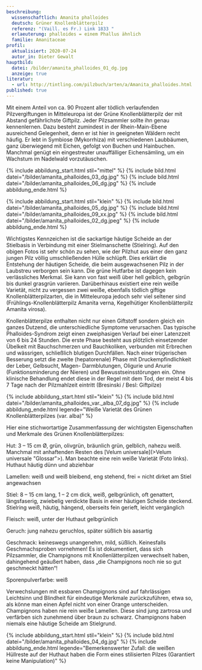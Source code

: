 ```yaml
---
beschreibung:
  wissenschaftlich: Amanita phalloides
  deutsch: Grüner Knollenblätterpilz
  referenz: "(Vaill. es Fr.) Link 1833 "
  erlaeuterung: phalloides = einem Phallus ähnlich
  familie: Amanitaceae
profil:
  aktualisiert: 2020-07-24
  autor_in: Dieter Gewalt
hauptbild:
  datei: /bilder/amanita_phalloides_01_dg.jpg
  anzeige: true
literatur:
  - url: http://tintling.com/pilzbuch/arten/a/Amanita_phalloides.html
published: true
---
```


Mit einem Anteil von ca. 90 Prozent aller tödlich verlaufenden Pilzvergiftungen in Mitteleuropa ist der Grüne Knollenblätterpilz der mit Abstand gefährlichste Giftpilz. Jeder Pilzsammler sollte ihn genau kennenlernen. Dazu besteht zumindest in der Rhein-Main-Ebene ausreichend Gelegenheit, denn er ist hier in geeigneten Wäldern recht häufig. Er lebt in Symbiose (Mykorrhiza) mit verschiedenen Laubbäumen, ganz überwiegend mit Eichen, gefolgt von Buchen und Hainbuchen. Manchmal genügt ein eingestreuter unauffälliger Eichensämling, um ein Wachstum im Nadelwald vorzutäuschen.

{% include abbildung_start.html stil="mittel" %}
{% include bild.html datei="/bilder/amanita_phalloides_03_dg.jpg" %}
{% include bild.html datei="/bilder/amanita_phalloides_06_dg.jpg" %}
{% include abbildung_ende.html %}

{% include abbildung_start.html stil="klein" %}
{% include bild.html datei="/bilder/amanita_phalloides_05_dg.jpg" %}
{% include bild.html datei="/bilder/amanita_phalloides_09_xx.jpg" %}
{% include bild.html datei="/bilder/amanita_phalloides_02_dg.jpeg" %}
{% include abbildung_ende.html %}

Wichtigstes Kennzeichen ist die sackartige häutige Scheide an der Stielbasis in Verbindung mit einer Stielmanschette (Stielring). Auf den obigen Fotos ist sehr schön zu sehen, wie der Pilzhut aus einer den ganz jungen Pilz völlig umschließenden Hülle schlüpft. Dies erklärt die Entstehung der häutigen Scheide, die beim ausgewachsenen Pilz in der Laubstreu verborgen sein kann. Die grüne Hutfarbe ist dagegen kein verlässliches Merkmal. Sie kann von fast weiß über hell gelblich, gelbgrün bis dunkel grasgrün variieren. Darüberhinaus existiert eine rein weiße Varietät, nicht zu vergessen zwei weiße, ebenfalls tödlich giftige Knollenblätterpilzarten, die in Mitteleuropa jedoch sehr viel seltener sind (Frühlings-Knollenblätterpilz Amanita verna, Kegelhütiger Knollenblätterpilz Amanita virosa).

Knollenblätterpilze enthalten nicht nur einen Giftstoff sondern gleich ein ganzes Dutzend, die unterschiedliche Symptome verursachen. Das typische Phalloides-Syndrom zeigt einen zweiphasigen Verlauf bei einer Latenzzeit von 6 bis 24 Stunden. Die erste Phase besteht aus plötzlich einsetzender Übelkeit mit Bauchschmerzen und Bauchkoliken, verbunden mit Erbrechen und wässrigen, schließlich blutigen Durchfällen. Nach einer trügerischen Besserung setzt die zweite (hepatorenale) Phase mit Druckempfindlichkeit der Leber, Gelbsucht, Magen- Darmblutungen, Oligurie und Anurie (Funktionsminderung der Nieren) und Bewusstseinsstörungen ein. Ohne klinische Behandlung endet diese in der Regel mit dem Tod, der meist 4 bis 7 Tage nach der Pilzmahlzeit eintritt (Bresinski / Besl: Giftpilze)

{% include abbildung_start.html stil="klein" %}
{% include bild.html datei="/bilder/amanita_phalloides_var._alba_07_dg.jpg" %}
{% include abbildung_ende.html legende="Weiße Varietät des Grünen Knollenblätterpilzes (var. alba)" %}

Hier eine stichwortartige Zusammenfassung der wichtigsten Eigenschaften und Merkmale des Grünen Knollenblätterpilzes:

Hut: 3 – 15 cm Ø, grün, olivgrün, bräunlich grün, gelblich, nahezu weiß. Manchmal mit anhaftenden Resten des [Velum universale](>Velum universale "Glossar">). Man beachte eine rein weiße Varietät (Foto links). Huthaut häutig dünn und abziehbar

Lamellen: weiß und weiß bleibend, eng stehend, frei = nicht dirket am Stiel angewachsen

Stiel: 8 – 15 cm lang, 1 – 2 cm dick, weiß, gelbgrünlich, oft genattert, längsfaserig, zwiebelig verdickte Basis in einer häutigen Scheide steckend. Stielring weiß, häutig, hängend, oberseits fein gerieft, leicht vergänglich

Fleisch: weiß, unter der Huthaut gelbgrünlich

Geruch: jung nahezu geruchlos, später süßlich bis aasartig

Geschmack: keineswegs unangenehm, mild, süßlich. Keinesfalls Geschmachsproben vornehmen! Es ist dokumentiert, dass sich Pilzsammler, die Champignons mit Knollenlätterpilzen verwechselt haben, dahingehend geäußert haben, dass „die Champignons noch nie so gut geschmeckt hätten“!

Sporenpulverfarbe: weiß

Verwechslungen mit essbaren Champignons sind auf fahrlässigen Leichtsinn und Blindheit für eindeutige Merkmale zurückzuführen, etwa so, als könne man einen Apfel nicht von einer Orange unterscheiden. Champignons haben nie rein weiße Lamellen. Diese sind jung zartrosa und verfärben sich zunehmend über braun zu schwarz. Champignons haben niemals eine häutige Scheide am Stielgrund.

{% include abbildung_start.html stil="klein" %}
{% include bild.html datei="/bilder/amanita_phalloides_04_dg.jpg" %}
{% include abbildung_ende.html legende="Bemerkenswerter Zufall: die weißen Hüllreste auf der Huthaut haben die Form eines stilisierten Pilzes (Garantiert keine Manipulation)" %}
